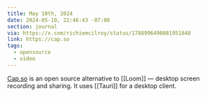 ```yaml
---
title: May 10th, 2024
date: 2024-05-10, 22:46:43 -07:00
section: journal
via: https://x.com/richiemcilroy/status/1788996498081951848
link: https://cap.so
tags:
  - opensource
  - video
---
```

[Cap.so](https://cap.so) is an open source alternative to [[Loom]] — desktop screen recording and sharing. It uses [[Tauri]] for a desktop client. 